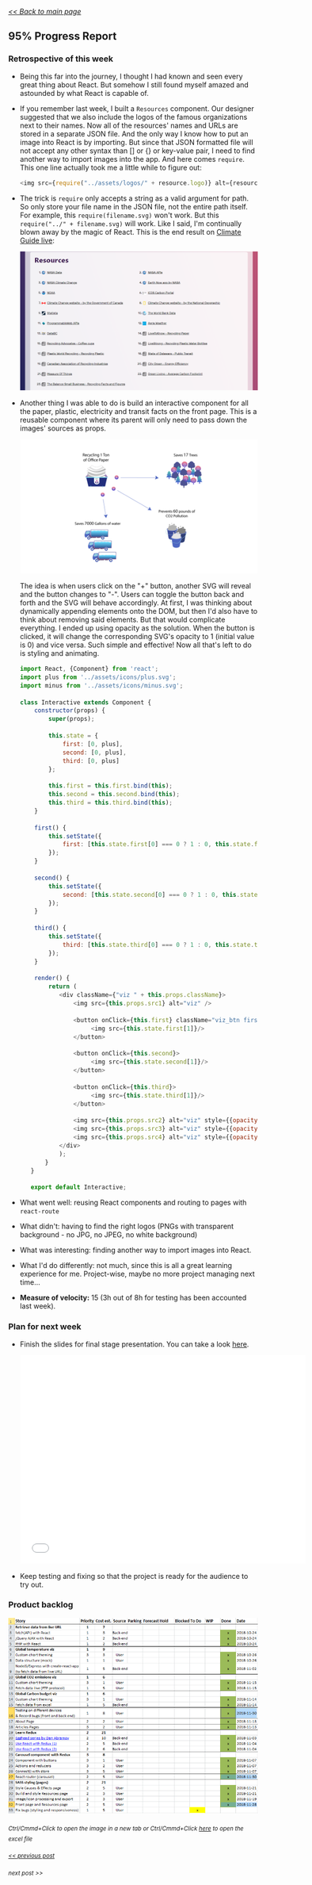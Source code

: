 _[<< Back to main page](https://maggievu.github.io/learning-reactjs/)_

## 95% Progress Report

### Retrospective of this week

- Being this far into the journey, I thought I had known and seen every great thing about React. But somehow I still found myself amazed and astounded by what React is capable of.

- If you remember last week, I built a ```Resources``` component. Our designer suggested that we also include the logos of the famous organizations next to their names. Now all of the resources' names and URLs are stored in a separate JSON file. And the only way I know how to put an image into React is by importing. But since that JSON formatted file will not accept any other syntax than [] or {} or key-value pair, I need to find another way to import images into the app. And here comes ```require```. This one line actually took me a little while to figure out:

    ```js
    <img src={require("../assets/logos/" + resource.logo)} alt={resource.name} />
    ```

- The trick is ```require``` only accepts a string as a valid argument for path. So only store your file name in the JSON file, not the entire path itself. For example, this ```require(filename.svg)``` won't work. But this ```require("../" + filename.svg)``` will work. Like I said, I'm continually blown away by the magic of React. This is the end result on [Climate Guide live](http://climateguide.tech/about):

    ![Resources page](../assets/images/week-11-26/resources.png "Resources page")

- Another thing I was able to do is build an interactive component for all the paper, plastic, electricity and transit facts on the front page. This is a reusable component where its parent will only need to pass down the images' sources as props.

    ![Paper Facts](../assets/images/week-11-26/paper.png "Paper Facts")

    The idea is when users click on the "+" button, another SVG will reveal and the button changes to "-". Users can toggle the button back and forth and the SVG will behave accordingly. At first, I was thinking about dynamically appending elements onto the DOM, but then I'd also have to think about removing said elements. But that would complicate everything. I ended up using opacity as the solution. When the button is clicked, it will change the corresponding SVG's opacity to 1 (initial value is 0) and vice versa. Such simple and effective! Now all that's left to do is styling and animating.

    ```js
    import React, {Component} from 'react';
    import plus from '../assets/icons/plus.svg';
    import minus from '../assets/icons/minus.svg';

    class Interactive extends Component {
        constructor(props) {
            super(props);

            this.state = {
                first: [0, plus],
                second: [0, plus],
                third: [0, plus]
            };

            this.first = this.first.bind(this);
            this.second = this.second.bind(this);
            this.third = this.third.bind(this);
        }

        first() {
            this.setState({
                first: [this.state.first[0] === 0 ? 1 : 0, this.state.first[1] === plus ? minus : plus]
            });
        }

        second() {
            this.setState({
                second: [this.state.second[0] === 0 ? 1 : 0, this.state.second[1] === plus ? minus : plus]
            });
        }

        third() {
            this.setState({
                third: [this.state.third[0] === 0 ? 1 : 0, this.state.third[1] === plus ? minus : plus]
            });
        }

        render() {
            return (
               <div className={"viz " + this.props.className}>
                   <img src={this.props.src1} alt="viz" />

                   <button onClick={this.first} className="viz_btn first">
                        <img src={this.state.first[1]}/>
                   </button>

                   <button onClick={this.second}>
                        <img src={this.state.second[1]}/>
                   </button>

                   <button onClick={this.third}>
                        <img src={this.state.third[1]}/>
                   </button>

                   <img src={this.props.src2} alt="viz" style={{opacity: this.state.first[0]}} />
                   <img src={this.props.src3} alt="viz" style={{opacity: this.state.second[0]}} />
                   <img src={this.props.src4} alt="viz" style={{opacity: this.state.third[0]}} />
               </div>
               );
           }
       }

       export default Interactive;
    ```

- What went well: reusing React components and routing to pages with ```react-route```

- What didn't: having to find the right logos (PNGs with transparent background - no JPG, no JPEG, no white background)

- What was interesting: finding another way to import images into React.

- What I'd do differently: not much, since this is all a great learning experience for me. Project-wise, maybe no more project managing next time...

- __Measure of velocity:__ 15 (3h out of 8h for testing has been accounted last week).

### Plan for next week

- Finish the slides for final stage presentation. You can take a look [here](https://slides.com/maggievu/climateguide/).
    <p><iframe src="//slides.com/maggievu/climateguide/embed" width="576" height="420" scrolling="no" frameborder="0" webkitallowfullscreen mozallowfullscreen allowfullscreen></iframe></p>

- Keep testing and fixing so that the project is ready for the audience to try out.

### Product backlog

[![Excel Backlog](../assets/images/week-11-26/project-95.png "Excel Backlog")](https://maggievu.github.io/learning-reactjs/assets/images/week-11-26/project-95.png)

_<sub>Ctrl/Cmmd+Click to open the image in a new tab or Ctrl/Cmmd+Click [here](https://drive.google.com/open?id=1UqVxv-_tcCPCLWfPdkwNCtPNyowQdERi) to open the excel file</sub>_


_<sub>[<< previous post](week-11-19)</sub>_

_<sub>next post >>[](week-12-03)</sub>_

